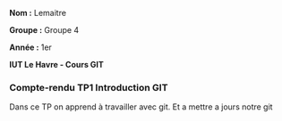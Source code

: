 **Nom :** Lemaitre 

**Groupe :** Groupe 4

**Année :** 1er

**IUT Le Havre - Cours GIT** 

### Compte-rendu TP1 Introduction GIT

Dans ce TP on apprend à travailler avec git. Et a mettre a jours notre git